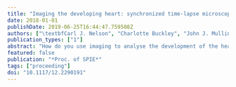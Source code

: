 ```yaml
---
title: "Imaging the developing heart: synchronized time-lapse microscopy during developmental changes"
date: 2018-01-01
publishDate: 2019-06-25T16:44:47.759508Z
authors: ["\textbfCarl J. Nelson", "Charlotte Buckley", "John J. Mullins", "Martin A. Denvir", "Jonathan Taylor"]
publication_types: ["1"]
abstract: "How do you use imaging to analyse the development of the heart, which not only changes shape but also undergoes constant, high-speed, quasi-periodic changes? We have integrated ideas from prospective and retrospective optical gating to capture long-term, phase-locked developmental time-lapse videos. In this paper we demonstrate the success of this approach over a key developmental time period: heart looping, where large changes in heart shape prevent previous prospective gating approaches from capturing phase- locked videos. We use the comparison with other approaches to In Vivo heart imaging to highlight the importance of collecting the most appropriate data for the biological question."
featured: false
publication: "*Proc. of SPIE*"
tags: ["proceeding"]
doi: "10.1117/12.2290191"
---
```


